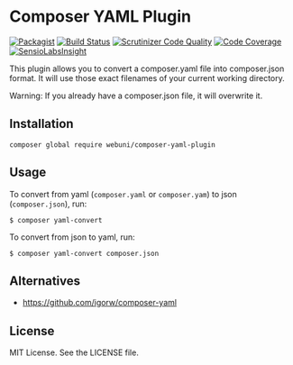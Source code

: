 Composer YAML Plugin
====================

[![Packagist](https://img.shields.io/packagist/v/webuni/composer-yaml-plugin.svg?style=flat-square)](https://packagist.org/packages/webuni/composer-yaml-plugin)
[![Build Status](https://travis-ci.org/webuni/composer-yaml-plugin.svg?branch=master)](https://travis-ci.org/webuni/composer-yaml-plugin)
[![Scrutinizer Code Quality](https://scrutinizer-ci.com/g/webuni/composer-yaml-plugin/badges/quality-score.png?b=master)](https://scrutinizer-ci.com/g/webuni/composer-yaml-plugin/?branch=master)
[![Code Coverage](https://scrutinizer-ci.com/g/webuni/composer-yaml-plugin/badges/coverage.png?b=master)](https://scrutinizer-ci.com/g/webuni/composer-yaml-plugin/?branch=master)
[![SensioLabsInsight](https://img.shields.io/sensiolabs/i/592c3803-ec6b-4685-b483-7c6bba0ec903.svg?style=flat-square)](https://insight.sensiolabs.com/projects/592c3803-ec6b-4685-b483-7c6bba0ec903)

This plugin allows you to convert a composer.yaml file into composer.json format.
It will use those exact filenames of your current working directory.

Warning: If you already have a composer.json file, it will overwrite it.

Installation
------------

    composer global require webuni/composer-yaml-plugin 

Usage
-----

To convert from yaml (`composer.yaml` or `composer.yam`) to json (`composer.json`), run:

    $ composer yaml-convert

To convert from json to yaml, run:

    $ composer yaml-convert composer.json

Alternatives
------------

- https://github.com/igorw/composer-yaml

License
-------

MIT License. See the LICENSE file.
